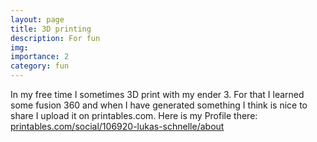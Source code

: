 ```yaml
---
layout: page
title: 3D printing
description: For fun
img: 
importance: 2
category: fun
---
```


In my free time I sometimes 3D print with my ender 3. For that I learned some fusion 360 and when I have generated something I think is nice to share I upload it on printables.com. Here is my Profile there:
<a href="https://www.printables.com/social/106920-lukas-schnelle/about">printables.com/social/106920-lukas-schnelle/about</a>
